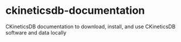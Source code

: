 # ckineticsdb-documentation
CKineticsDB documentation to download, install, and use CKineticsDB software and data locally
